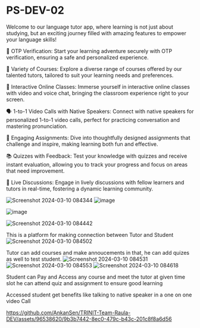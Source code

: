 
# PS-DEV-02
Welcome to our language tutor app, where learning is not just about studying, but an exciting journey filled with amazing features to empower your language skills!

🔐 OTP Verification: Start your learning adventure securely with OTP verification, ensuring a safe and personalized experience.

🌟 Variety of Courses: Explore a diverse range of courses offered by our talented tutors, tailored to suit your learning needs and preferences.

🎥 Interactive Online Classes: Immerse yourself in interactive online classes with video and voice chat, bringing the classroom experience right to your screen.

🗣️ 1-to-1 Video Calls with Native Speakers: Connect with native speakers for personalized 1-to-1 video calls, perfect for practicing conversation and mastering pronunciation.

📝 Engaging Assignments: Dive into thoughtfully designed assignments that challenge and inspire, making learning both fun and effective.

📚 Quizzes with Feedback: Test your knowledge with quizzes and receive instant evaluation, allowing you to track your progress and focus on areas that need improvement.

💬 Live Discussions: Engage in lively discussions with fellow learners and tutors in real-time, fostering a dynamic learning community.

![Screenshot 2024-03-10 084344](https://github.com/AnkanSen/TRINIT-Team-Raula-DEV/assets/96538620/39d020e7-2a2f-4b97-8738-77d12f76c88a)
![image](https://github.com/AnkanSen/TRINIT-Team-Raula-DEV/assets/96883697/9b061028-0139-46c9-a4b4-53a2a9cd93b9)

![image](https://github.com/AnkanSen/TRINIT-Team-Raula-DEV/assets/96883697/055160ca-64c6-4907-99c1-9b1d4e4bb64c)


![Screenshot 2024-03-10 084442](https://github.com/AnkanSen/TRINIT-Team-Raula-DEV/assets/96538620/dea39495-5d17-4ac2-bbd7-d3231f4edf65)

This is a platform for making connection between Tutor and Student
![Screenshot 2024-03-10 084502](https://github.com/AnkanSen/TRINIT-Team-Raula-DEV/assets/96538620/1911ba95-aca1-411e-a0bd-04cc23aa5574)

Tutor can add courses and make annoucements in that, he can add quizes as well to test student.
![Screenshot 2024-03-10 084531](https://github.com/AnkanSen/TRINIT-Team-Raula-DEV/assets/96538620/9aa08e20-46cf-41c6-9119-62ea8314bfca)
![Screenshot 2024-03-10 084553](https://github.com/AnkanSen/TRINIT-Team-Raula-DEV/assets/96538620/5fc38567-9c32-4a05-a637-2e0095106817)
![Screenshot 2024-03-10 084618](https://github.com/AnkanSen/TRINIT-Team-Raula-DEV/assets/96538620/f649022f-e6fe-415f-bbf7-6bcfed28ef73)

Student can Pay and Access any course and meet the tutor at given time slot he can attend quiz and assignment to ensure good learning


Accessed student get benefits like talking to native speaker in a one on one video Call



https://github.com/AnkanSen/TRINIT-Team-Raula-DEV/assets/96538620/9b3b7442-8ec0-479c-b43c-201c8f8a6d56

